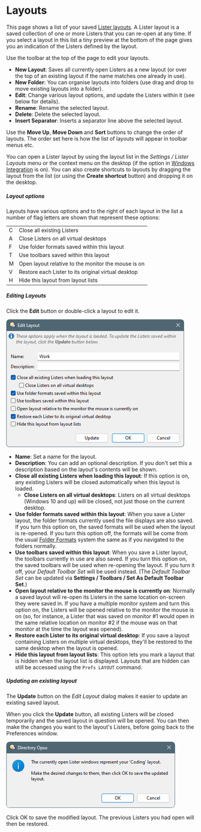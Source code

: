 # Layouts

This page shows a list of your saved [Lister layouts](/Manual/basic_concepts/the_lister/layouts/README.md). A Lister layout is a saved collection of one or more Listers that you can re-open at any time. If you select a layout in this list a tiny preview at the bottom of the page gives you an indication of the Listers defined by the layout.

Use the toolbar at the top of the page to edit your layouts.

- **New Layout**: Saves all currently open Listers as a new layout (or over the top of an existing layout if the name matches one already in use).
- **New Folder**: You can organise layouts into folders (use drag and drop to move existing layouts into a folder).
- **Edit**: Change various layout options, and update the Listers within it (see below for details).
- **Rename**: Rename the selected layout.
- **Delete**: Delete the selected layout.
- **Insert Separator**: Inserts a separator line above the selected layout.

Use the **Move Up**, **Move Down** and **Sort** buttons to change the order of layouts. The order set here is how the list of layouts will appear in toolbar menus etc.

You can open a Lister layout by using the layout list in the *Settings / Lister Layouts* menu or the context menu on the desktop (if the option in [Windows Integration](../miscellaneous/windows_integration/README.md) is on). You can also create shortcuts to layouts by dragging the layout from the list (or using the **Create shortcut** button) and dropping it on the desktop.

##### Layout options

Layouts have various options and to the right of each layout in the list a number of flag letters are shown that represent these options:

|     |                                                     |
|-----|-----------------------------------------------------|
| C   | Close all existing Listers                          |
| A   | Close Listers on all virtual desktops               |
| F   | Use folder formats saved within this layout         |
| T   | Use toolbars saved within this layout               |
| M   | Open layout relative to the monitor the mouse is on |
| V   | Restore each Lister to its original virtual desktop |
| H   | Hide this layout from layout lists                  |

##### Editing Layouts

Click the **Edit** button or double-click a layout to edit it.

![](/Manual/images/media/13/layout_edit.png)

- **Name**: Set a name for the layout.
- **Description**: You can add an optional description. If you don't set this a description based on the layout's contents will be shown.
- **Close all existing Listers when loading this layout**: If this option is on, any existing Listers will be closed automatically when this layout is loaded.
  - **Close Listers on all virtual desktops**: Listers on all virtual desktops (Windows 10 and up) will be closed, not just those on the current desktop.
- **Use folder formats saved within this layout**: When you save a Lister layout, the folder formats currently used the file displays are also saved. If you turn this option on, the saved formats will be used when the layout is re-opened. If you turn this option off, the formats will be come from the usual [Folder Formats](../folders/folder_formats/README.md) system the same as if you navigated to the folders normally.
- **Use toolbars saved within this layout**: When you save a Lister layout, the toolbars currently in use are also saved. If you turn this option on, the saved toolbars will be used when re-opening the layout. If you turn it off, your *Default Toolbar Set* will be used instead. (The *Default Toolbar Set* can be updated via **Settings / Toolbars / Set As Default Toolbar Set**.)
- **Open layout relative to the monitor the mouse is currently on**: Normally a saved layout will re-open its Listers in the same location on-screen they were saved in. If you have a multiple monitor system and turn this option on, the Listers will be opened relative to the monitor the mouse is on (so, for instance, a Lister that was saved on monitor \#1 would open in the same relative location on monitor \#2 if the mouse was on that monitor at the time the layout was opened).
- **Restore each Lister to its original virtual desktop**: If you save a layout containing Listers on multiple virtual desktops, they'll be restored to the same desktop when the layout is opened.
- **Hide this layout from layout lists**: This option lets you mark a layout that is hidden when the layout list is displayed. Layouts that are hidden can still be accessed using the `Prefs LAYOUT` command.

##### Updating an existing layout

The **Update** button on the *Edit Layout* dialog makes it easier to update an existing saved layout.

When you click the **Update** button, all existing Listers will be closed temporarily and the saved layout in question will be opened. You can then make the changes you want to the layout's Listers, before going back to the Preferences window.

![](/Manual/images/media/13/layout_update.png)

Click OK to save the modified layout. The previous Listers you had open will then be restored.
